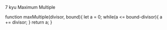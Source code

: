 7 kyu
Maximum Multiple

function maxMultiple(divisor, bound){
  let a = 0;
  while(a <= bound-divisor){
    a += divisor;
  }
  return a;
}
